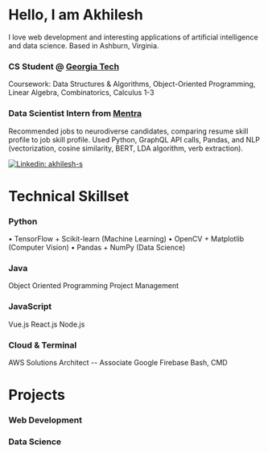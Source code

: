 # Hello, I am Akhilesh
I love web development and interesting applications of artificial intelligence and data science. Based in Ashburn, Virginia.

### CS Student @ [Georgia Tech](https://www.gatech.edu/) 
Coursework: Data Structures & Algorithms, Object-Oriented Programming, Linear Algebra, Combinatorics, Calculus 1-3

### Data Scientist Intern from [Mentra](https://www.mentra.me/)
Recommended jobs to neurodiverse candidates, comparing resume skill profile to job skill profile. Used Python, GraphQL API calls, Pandas, and NLP (vectorization, cosine similarity, BERT, LDA algorithm, verb extraction).

[![Linkedin: akhilesh-s](https://img.shields.io/badge/-Akhilesh%20Sivaganesan-blue?style=flat-square&logo=Linkedin&logoColor=white&link=https://www.linkedin.com/in/akhilesh-s/)](https://www.linkedin.com/in/akhilesh-s/)

# Technical Skillset

### Python
• TensorFlow + Scikit-learn (Machine Learning)
• OpenCV + Matplotlib (Computer Vision)
• Pandas + NumPy (Data Science)

### Java
Object Oriented Programming
Project Management

### JavaScript
Vue.js
React.js
Node.js 

### Cloud & Terminal
AWS Solutions Architect -- Associate
Google Firebase
Bash, CMD

# Projects

### Web Development
<!--Web Development Projects-->
### Data Science
<!--Machine Learning Projects-->
